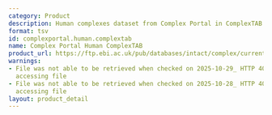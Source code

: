 ```yaml
---
category: Product
description: Human complexes dataset from Complex Portal in ComplexTAB format
format: tsv
id: complexportal.human.complextab
name: Complex Portal Human ComplexTAB
product_url: https://ftp.ebi.ac.uk/pub/databases/intact/complex/current/complextab/homo_sapiens.tsv
warnings:
- File was not able to be retrieved when checked on 2025-10-29_ HTTP 404 error when
  accessing file
- File was not able to be retrieved when checked on 2025-10-28_ HTTP 404 error when
  accessing file
layout: product_detail
---
```

